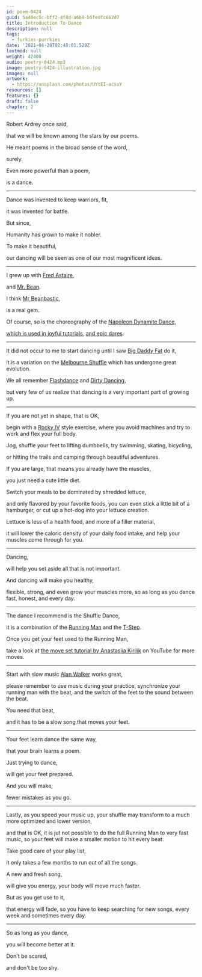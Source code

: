 ```yaml
---
id: poem-0424
guid: 5a40ec5c-bff2-4f8d-a6b8-b5fedfc662d7
title: Introduction To Dance
description: null
tags:
  - furkies-purrkies
date: '2021-04-29T02:48:01.529Z'
lastmod: null
weight: 42400
audio: poetry-0424.mp3
image: poetry-0424-illustration.jpg
images: null
artwork:
  - https://unsplash.com/photos/UYtEI-acsuY
resources: []
features: {}
draft: false
chapter: 2
---
```


Robert Ardrey once said,

that we will be known among the stars by our poems.

He meant poems in the broad sense of the word,

surely.

Even more powerful than a poem,

is a dance.

---

Dance was invented to keep warriors, fit,

it was invented for battle.

But since,

Humanity has grown to make it nobler.

To make it beautiful,

our dancing will be seen as one of our most magnificent ideas.

---

I grew up with [Fred Astaire](https://www.youtube.com/watch?v=b1AQjcmzvx8),

and [Mr. Bean](https://www.youtube.com/watch?v=iT_IiHsZtWg).

I think [Mr Beanbastic](https://www.youtube.com/watch?v=Y0tm7IjqGfk),

is a real gem.

Of course, so is the choreography of the [Napoleon Dynamite Dance](https://www.youtube.com/watch?v=ELBy5stH3b8),

[which is used in joyful tutorials](https://www.youtube.com/watch?v=s5WojwivFSM), [and epic dares](https://www.youtube.com/watch?v=6RMteAzkORE).

---

It did not occur to me to start dancing until I saw [Big Daddy Fat](https://www.youtube.com/watch?v=QB8nImV9Kp4) do it,

it is a variation on the [Melbourne Shuffle](https://www.youtube.com/watch?v=1oTUupME0-M\&t=15s) which has undergone great evolution.

We all remember [Flashdance](https://www.youtube.com/watch?v=miax0Jpe5mA) and [Dirty Dancing](https://www.youtube.com/watch?v=CQ2lUog6jZ0),

but very few of us realize that dancing is a very important part of growing up.

---

If you are not yet in shape, that is OK,

begin with a [Rocky IV](https://www.youtube.com/watch?v=B_9FyTiq3SA) style exercise, where you avoid machines and try to work and flex your full body.

Jog, shuffle your feet to lifting dumbbells, try swimming, skating, bicycling,

or hitting the trails and camping through beautiful adventures.

If you are large, that means you already have the muscles,

you just need a cute little diet.

Switch your meals to be dominated by shredded lettuce,

and only flavored by your favorite foods, you can even stick a little bit of a hamburger, or cut up a hot-dog into your lettuce creation.

Lettuce is less of a health food, and more of a filler material,

it will lower the caloric density of your daily food intake, and help your muscles come through for you.

---

Dancing,

will help you set aside all that is not important.

And dancing will make you healthy,

flexible, strong, and even grow your muscles more, so as long as you dance fast, honest, and every day.

---

The dance I recommend is the Shuffle Dance,

it is a combination of the [Running Man](https://www.youtube.com/watch?v=4ZvD9p8Btdk) and the [T-Step](https://www.youtube.com/watch?v=ZuzTnjTGW44).

Once you get your feet used to the Running Man,

take a look at [the move set tutorial by Anastasiia Kirilik](https://www.youtube.com/watch?v=Dc6B14K1SZ8) on YouTube for more moves.

---

Start with slow music [Alan Walker](https://www.youtube.com/watch?v=60ItHLz5WEA\&list=PLa2rOLrAc0awWA1Y3xN5uxqm31ui-49_4) works great,

please remember to use music during your practice, synchronize your running man with the beat, and the switch of the feet to the sound between the beat.

You need that beat,

and it has to be a slow song that moves your feet.

---

Your feet learn dance the same way,

that your brain learns a poem.

Just trying to dance,

will get your feet prepared.

And you will make,

fewer mistakes as you go.

---

Lastly, as you speed your music up, your shuffle may transform to a much more optimized and lower version,

and that is OK, it is jut not possible to do the full Running Man to very fast music, so your feet will make a smaller motion to hit every beat.

Take good care of your play list,

it only takes a few months to run out of all the songs.

A new and fresh song,

will give you energy, your body will move much faster.

But as you get use to it,

that energy will fade, so you have to keep searching for new songs, every week and sometimes every day.

---

So as long as you dance,

you will become better at it.

Don't be scared,

and don't be too shy.
